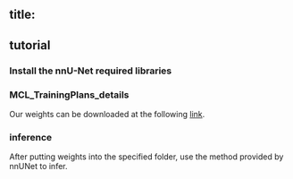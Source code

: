 ## title:
## tutorial
### Install the nnU-Net required libraries
### MCL_TrainingPlans_details
Our weights can be downloaded at the following [link](https://pan.baidu.com/s/1UzCr-_fjo6aEqCmZdoPDhQ?pwd=gnhb).
### inference
After putting weights into the specified folder, use the method provided by nnUNet to infer.

